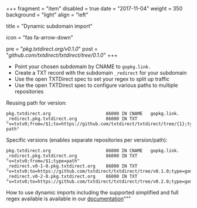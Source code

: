 +++
fragment = "item"
disabled = true
date = "2017-11-04"
weight = 350
background = "light"
align = "left"

title = "Dynamic subdomain import"

icon = "fas fa-arrow-down"

pre = "*pkg.txtdirect.org/v0.1.0*"
post = "*github.com/txtdirect/txtdirect/tree/0.1.0*"
+++

* Point your chosen subdomain by CNAME to `gopkg.link.`
* Create a TXT record with the subdomain `_redirect` for your subdomain
* Use the open TXTDirect spec to set your regex to split up traffic
* Use the open TXTDirect spec to configure various paths to multiple repositories

Reusing path for version:
```text
pkg.txtdirect.org                     86000 IN CNAME   gopkg.link.
_redirect.pkg.txtdirect.org           86000 IN TXT     "v=txtv0;from=/$1;to=https://github.com/txtdirect/txtdirect/tree/{1};type=gometa-path"
```

Specific versions (enables separate repositories per version/path):
```text
pkg.txtdirect.org                     86000 IN CNAME   gopkg.link.
_redirect.pkg.txtdirect.org           86000 IN TXT     "v=txtv0;from=/$1;type=path"
_redirect.v0-1-0.pkg.txtdirect.org    86000 IN TXT     "v=txtv0;to=https://github.com/txtdirect/txtdirect/tree/v0.1.0;type=gometa"
_redirect.v0-2-0.pkg.txtdirect.org    86000 IN TXT     "v=txtv0;to=https://github.com/txtdirect/txtdirect/tree/v0.2.0;type=gometa"
```

How to use dynamic imports including the supported simplified and full regex available is available in our [documentation](/hosted/gopkg/docs)"""
